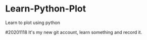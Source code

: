 # Learn-Python-Plot
Learn to plot using python

#20201118
It's my new git account, learn something and record it.

